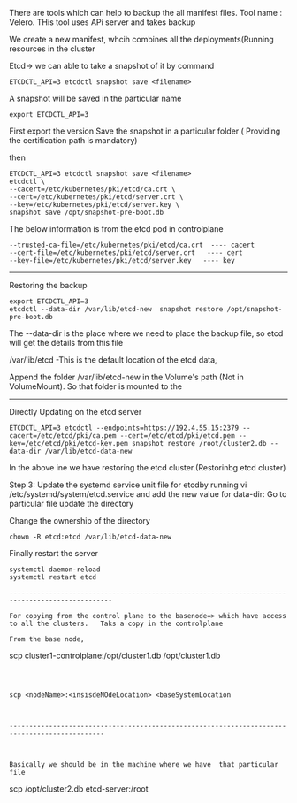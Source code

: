 There are tools which can help to backup the all manifest files. Tool name : Velero. THis tool uses APi server and takes backup

We create a new manifest, whcih combines all the deployments(Running resources in the cluster


Etcd-> we can able to take a snapshot of it by command

```
ETCDCTL_API=3 etcdctl snapshot save <filename>
```
A snapshot will be saved in the particular name


```
export ETCDCTL_API=3
```

First export the version
Save the snapshot in  a particular folder ( Providing the certification path is mandatory)

then 
```
ETCDCTL_API=3 etcdctl snapshot save <filename>
etcdctl \
--cacert=/etc/kubernetes/pki/etcd/ca.crt \
--cert=/etc/kubernetes/pki/etcd/server.crt \
--key=/etc/kubernetes/pki/etcd/server.key \
snapshot save /opt/snapshot-pre-boot.db
```
The below information is from the etcd pod in controlplane
```
--trusted-ca-file=/etc/kubernetes/pki/etcd/ca.crt  ---- cacert
--cert-file=/etc/kubernetes/pki/etcd/server.crt   ---- cert
--key-file=/etc/kubernetes/pki/etcd/server.key   ---- key
 ```


-----------

Restoring the backup
```
export ETCDCTL_API=3
etcdctl --data-dir /var/lib/etcd-new  snapshot restore /opt/snapshot-pre-boot.db
```
The --data-dir is the place where we need to place the backup file,  so etcd will get the details from this file 

/var/lib/etcd -This is the default location of the etcd data, 

Append the folder /var/lib/etcd-new in the Volume's path (Not in VolumeMount). So that folder is mounted to the 


----------------------------------------------------------------------------

Directly Updating on the etcd server
```
ETCDCTL_API=3 etcdctl --endpoints=https://192.4.55.15:2379 --cacert=/etc/etcd/pki/ca.pem --cert=/etc/etcd/pki/etcd.pem --key=/etc/etcd/pki/etcd-key.pem snapshot restore /root/cluster2.db --data-dir /var/lib/etcd-data-new
```       
In the above ine we have restoring the etcd cluster.(Restorinbg etcd cluster)


Step 3: Update the systemd service unit file for etcdby running vi /etc/systemd/system/etcd.service and add the new value for data-dir:
Go to particular file update the directory

Change the ownership of the directory 
```
chown -R etcd:etcd /var/lib/etcd-data-new
```

Finally restart the server
```
systemctl daemon-reload 
systemctl restart etcd

------------------------------------------------------------------------------------------------

For copying from the control plane to the basenode=> which have access to all the clusters.   Taks a copy in the controlplane 

From the base node,

```
scp cluster1-controlplane:/opt/cluster1.db /opt/cluster1.db
```



scp <nodeName>:<insisdeNOdeLocation> <baseSystemLocation



----------------------------------------------------------------------------------------------



Basically we should be in the machine where we have  that particular file
```
 scp /opt/cluster2.db etcd-server:/root
```

